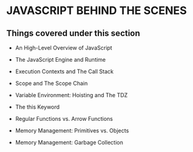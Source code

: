 # JAVASCRIPT BEHIND THE SCENES

## Things covered under this section

- An High-Level Overview of JavaScript

- The JavaScript Engine and Runtime

- Execution Contexts and The Call Stack

- Scope and The Scope Chain

- Variable Environment: Hoisting and The TDZ

- The this Keyword

- Regular Functions vs. Arrow Functions

- Memory Management: Primitives vs. Objects

- Memory Management: Garbage Collection
